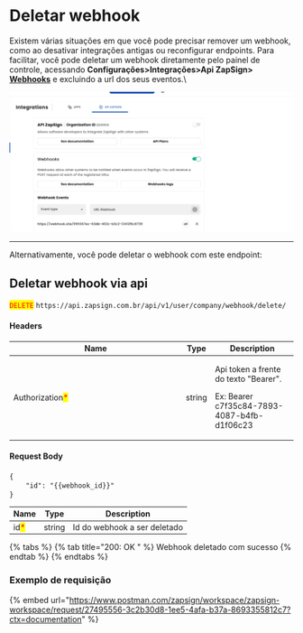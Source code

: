 # Deletar webhook

Existem várias situações em que você pode precisar remover um webhook, como ao desativar integrações antigas ou reconfigurar endpoints. Para facilitar, você pode deletar um webhook diretamente pelo painel de controle, acessando **Configurações>Integrações>Api ZapSign>** [**Webhooks**](https://app.zapsign.com.br/conta/configuracoes/integration?tab=api-zapsign) e excluindo a url dos seus eventos.\


![Deletando webhooks via interface web.](https://github.com/AmandaAmani/documenta-ocurso/blob/main/deletando%20webhook.gif?raw=true)

***

Alternativamente, você pode deletar o webhook com este endpoint:

## Deletar webhook via api

<mark style="color:red;">`DELETE`</mark> `https://api.zapsign.com.br/api/v1/user/company/webhook/delete/`

#### Headers

<table><thead><tr><th width="292">Name</th><th>Type</th><th>Description</th></tr></thead><tbody><tr><td>Authorization<mark style="color:red;">*</mark></td><td>string</td><td><p>Api token a frente do texto "Bearer". </p><p>Ex: Bearer c7f35c84-7893-4087-b4fb-d1f06c23</p></td></tr></tbody></table>

#### Request Body

```
{
    "id": "{{webhook_id}}"
}

```

| Name                                 | Type   | Description                  |
| ------------------------------------ | ------ | ---------------------------- |
| id<mark style="color:red;">\*</mark> | string | Id do webhook a ser deletado |

{% tabs %}
{% tab title="200: OK " %}
Webhook deletado com sucesso
{% endtab %}
{% endtabs %}

### Exemplo de requisição

{% embed url="https://www.postman.com/zapsign/workspace/zapsign-workspace/request/27495556-3c2b30d8-1ee5-4afa-b37a-8693355812c7?ctx=documentation" %}
